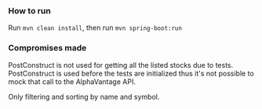 ### How to run

Run `mvn clean install`, then run `mvn spring-boot:run`

### Compromises made

PostConstruct is not used for getting all the listed stocks due to tests.
PostConstruct is used before the tests are initialized thus it's not possible to mock that call to the AlphaVantage API.

Only filtering and sorting by name and symbol.